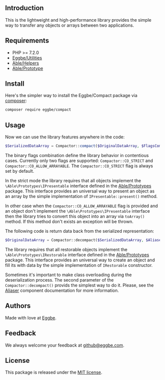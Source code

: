 ## Introduction
This is the lightweight and high-performance library provides the simple way 
to transfer any objects or arrays between two applications.


## Requirements
* PHP >= 7.2.0
* [Eggbe/Utilities](https://github.com/eggbe/utilities)
* [Able/Helpers](https://github.com/eggbe/helpers)
* [Able/Prototype](https://github.com/phpable/prototypes)


## Install
Here's the simpler way to install the Eggbe/Compact package via [composer](http://getcomposer.org):

```bash
composer require eggbe/compact
```

## Usage
Now we can use the library features anywhere in the code:

```php
$SerializedDataArray = Compactor::compact($OriginalDataArray, $FlagsCombination);
```

The binary flags combination define the library behavior in contentious cases. 
Currently only two flags are supported: ```Compactor::CO_STRICT``` and ```Compactor::CO_ALLOW_ARRAYABLE```. 
The ```Compactor::CO_STRICT``` flag is always set by default.    

In the strict mode the library requires that all objects implement the ```\Able\Prototypes\IPresentable``` interface 
defined in the [Able/Prototypes](https://github.com/phpable/prototypes) package. This interface provides an universal way to present an object as an array 
by the simple implementation of ``IPresentable::present()`` method. 

In other case when the ```Compactor::CO_ALLOW_ARRAYABLE``` flag is provided and an object don't implement the ```\Able\Prototypes\IPresentable``` interface 
then the library tries to convert this object into an array via ```toArray()``` method. If this method don't exists an exception will be thrown.

The following code is return data back from the serialized representation:

```php
$OriginalDataArray = Compactor::decompact($SerializedDataArray, $Aliaser);
```

The library requires that all restorable objects implement the ```\Able\Prototypes\IRestorable``` interface 
defined in the [Able/Prototypes](https://github.com/phpable/prototypes) package. This interface provides an universal way to create 
an object and fill its with data by the simple implementation of ```IRestorable``` constructor. 

Sometimes it's important to make class overloading during the deserialization process. The second parameter of the ```Compactor::decompact()``` provids the simplest way to do it. 
Please, see the [Aliaser](https://github.com/eggbe/utilities) component documentation for more information.     

## Authors
Made with love at [Eggbe](http://eggbe.com).

## Feedback 
We always welcome your feedback at [github@eggbe.com](mailto:github@eggbe.com).


## License
This package is released under the [MIT license](https://github.com/eggbe/compact/blob/master/LICENSE).

